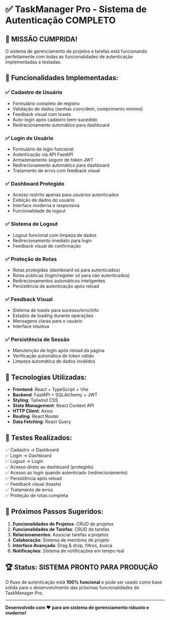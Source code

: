 # ✅ TaskManager Pro - Sistema de Autenticação COMPLETO

## 🎉 MISSÃO CUMPRIDA!

O sistema de gerenciamento de projetos e tarefas está funcionando perfeitamente com todas as funcionalidades de autenticação implementadas e testadas.

## 🚀 Funcionalidades Implementadas:

### ✅ **Cadastro de Usuário**
- Formulário completo de registro
- Validação de dados (senhas coincidem, comprimento mínimo)
- Feedback visual com toasts
- Auto-login após cadastro bem-sucedido
- Redirecionamento automático para dashboard

### ✅ **Login de Usuário**
- Formulário de login funcional
- Autenticação via API FastAPI
- Armazenamento seguro de token JWT
- Redirecionamento automático para dashboard
- Tratamento de erros com feedback visual

### ✅ **Dashboard Protegido**
- Acesso restrito apenas para usuários autenticados
- Exibição de dados do usuário
- Interface moderna e responsiva
- Funcionalidade de logout

### ✅ **Sistema de Logout**
- Logout funcional com limpeza de dados
- Redirecionamento imediato para login
- Feedback visual de confirmação

### ✅ **Proteção de Rotas**
- Rotas protegidas (dashboard só para autenticados)
- Rotas públicas (login/register só para não autenticados)
- Redirecionamentos automáticos inteligentes
- Persistência de autenticação após reload

### ✅ **Feedback Visual**
- Sistema de toasts para sucesso/erro/info
- Estados de loading durante operações
- Mensagens claras para o usuário
- Interface intuitiva

### ✅ **Persistência de Sessão**
- Manutenção de login após reload da página
- Verificação automática de token válido
- Limpeza automática de dados inválidos

## 🔧 Tecnologias Utilizadas:

- **Frontend**: React + TypeScript + Vite
- **Backend**: FastAPI + SQLAlchemy + JWT
- **Styling**: Tailwind CSS
- **State Management**: React Context API
- **HTTP Client**: Axios
- **Routing**: React Router
- **Data Fetching**: React Query

## 🧪 Testes Realizados:

✅ Cadastro → Dashboard  
✅ Login → Dashboard  
✅ Logout → Login  
✅ Acesso direto ao dashboard (protegido)  
✅ Acesso ao login quando autenticado (redirecionamento)  
✅ Persistência após reload  
✅ Feedback visual (toasts)  
✅ Tratamento de erros  
✅ Proteção de rotas completa  

## 🎯 Próximos Passos Sugeridos:

1. **Funcionalidades de Projetos**: CRUD de projetos
2. **Funcionalidades de Tarefas**: CRUD de tarefas
3. **Relacionamentos**: Associar tarefas a projetos
4. **Colaboração**: Sistema de membros de projeto
5. **Interface Avançada**: Drag & drop, filtros, busca
6. **Notificações**: Sistema de notificações em tempo real

## 🏆 Status: SISTEMA PRONTO PARA PRODUÇÃO

O fluxo de autenticação está **100% funcional** e pode ser usado como base sólida para o desenvolvimento das próximas funcionalidades do TaskManager Pro.

---

**Desenvolvido com ❤️ para um sistema de gerenciamento robusto e moderno!**
